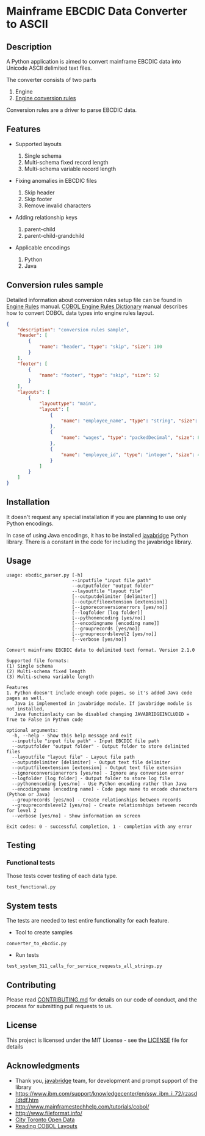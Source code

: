 # Mainframe EBCDIC Data Converter to ASCII

## Description
A Python application is aimed to convert mainframe EBCDIC data into Unicode ASCII delimited text files. 

The converter consists of two parts
1. Engine
2. [Engine conversion rules](https://github.com/larandvit/ebcdic-parser/blob/master/docs/engine_rules_manual.md)
 
Conversion rules are a driver to parse EBCDIC data.

## Features

* Supported layouts
    1. Single schema
    2. Multi-schema fixed record length
    3. Multi-schema variable record length
 
* Fixing anomalies in EBCDIC files
    1. Skip header
    2. Skip footer
    3. Remove invalid characters
  
* Adding relationship keys
    1. parent-child
    2. parent-child-grandchild
     
* Applicable encodings
    1. Python
    2. Java

## Conversion rules sample
Detailed information about conversion rules setup file can be found in [Engine Rules](https://github.com/larandvit/ebcdic-parser/blob/master/docs/engine_rules_manual.md) manual. [COBOL Engine Rules Dictionary](https://github.com/larandvit/ebcdic-parser/blob/master/docs/cobol_engine_rules_dictionary.md) manual describes how to convert COBOL data types into engine rules layout.
```json
{
    "description": "conversion rules sample",
    "header": [
        {
            "name": "header", "type": "skip", "size": 100
        }
    ],
    "footer": [
        {
            "name": "footer", "type": "skip", "size": 52
        }
    ],
    "layouts": [
        {
            "layouttype": "main",
            "layout": [
                {
                    "name": "employee_name", "type": "string", "size": 55
                },
                {
                    "name": "wages", "type": "packedDecimal", "size": 8
                },
                {
                    "name": "employee_id", "type": "integer", "size": 4
                }
            ]
        }
    ]
}
```

## Installation
It doesn't request any special installation if you are planning to use only Python encodings.

In case of using Java encodings, it has to be installed [javabridge](https://pypi.org/project/javabridge/) Python library. There is a constant in the code for including the javabridge library.

## Usage
```
usage: ebcdic_parser.py [-h] 
                        --inputfile "input file path" 
                        --outputfolder "output folder" 
                        --layoutfile "layout file"
                        [--outputdelimiter [delimiter]]
                        [--outputfileextension [extension]]
                        [--ignoreconversionerrors [yes/no]]
                        [--logfolder [log folder]]
                        [--pythonencoding [yes/no]]
                        [--encodingname [encoding name]]
                        [--grouprecords [yes/no]]
                        [--grouprecordslevel2 [yes/no]]
                        [--verbose [yes/no]]

Convert mainframe EBCDIC data to delimited text format. Version 2.1.0

Supported file formats:
(1) Single schema
(2) Multi-schema fixed length
(3) Multi-schema variable length

Features
1. Python doesn't include enough code pages, so it's added Java code pages as well.
   Java is implemented in javabridge module. If javabridge module is not installed, 
   Java functionlaity can be disabled changing JAVABRIDGEINCLUDED = True to False in Python code

optional arguments:
  -h, --help - Show this help message and exit
  --inputfile "input file path" - Input EBCDIC file path
  --outputfolder "output folder" - Output folder to store delimited files
  --layoutfile "layout file" - Layout file path
  --outputdelimiter [delimiter] - Output text file delimiter
  --outputfileextension [extension] - Output text file extension
  --ignoreconversionerrors [yes/no] - Ignore any conversion error
  --logfolder [log folder] - Output folder to store log file
  --pythonencoding [yes/no] - Use Python encoding rather than Java
  --encodingname [encoding name] - Code page name to encode characters (Python or Java)
  --grouprecords [yes/no] - Create relationships between records
  --grouprecordslevel2 [yes/no] - Create relationships between records for level 2
  --verbose [yes/no] - Show information on screen
  
Exit codes: 0 - successful completion, 1 - completion with any error
```

## Testing
### Functional tests

Those tests cover testing of each data type. 
```
test_functional.py
```
## System tests
The tests are needed to test entire functionality for each feature.
* Tool to create samples
```
converter_to_ebcdic.py
```
* Run tests
```
test_system_311_calls_for_service_requests_all_strings.py
```

## Contributing
Please read [CONTRIBUTING.md](https://github.com/larandvit/ebcdic-parser/blob/master/CONTRIBUTING.md) for details on our code of conduct, and the process for submitting pull requests to us.
 
## License
This project is licensed under the MIT License - see the [LICENSE](https://github.com/larandvit/ebcdic-parser/blob/master/LICENSE) file for details

## Acknowledgments
* Thank you, [javabridge](https://pypi.org/project/javabridge/)  team, for development and prompt support of the library
* https://www.ibm.com/support/knowledgecenter/en/ssw_ibm_i_72/rzasd/dtdf.htm
* http://www.mainframestechhelp.com/tutorials/cobol/
* http://www.fileformat.info/
* [City Toronto Open Data](https://www.toronto.ca/city-government/data-research-maps/open-data/)
* [Reading COBOL Layouts](http://www.3480-3590-data-conversion.com/article-reading-cobol-layouts-1.html)
